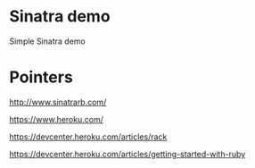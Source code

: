 Sinatra demo
============

Simple Sinatra demo

Pointers
========

http://www.sinatrarb.com/

https://www.heroku.com/

https://devcenter.heroku.com/articles/rack

https://devcenter.heroku.com/articles/getting-started-with-ruby
